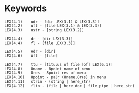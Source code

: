 # Keywords

    LEX(4.1)    udr - [dir LEX(3.1) & LEX(3.3)]
    LEX(4.2)    ufl - [file LEX(3.1) & LEX(3.3)] 
    LEX(4.3)    ustr - [string LEX(3.2)]
    
    LEX(4.4)    dr - [dir LEX(3.3)]
    LEX(4.4)    fl - [file LEX(3.3)] 
    
    LEX(4.5)    Adr - [dir]
    LEX(4.6)    Afl - [file] 

    LEX(4.7)    ttu - [titulus of file [of] LEX(6.1)]
    LEX(4.8)    8name - 8point name of menu 
    LEX(4.9)    8res - 8point res of menu 
    LEX(4.10)   8point - pair (8name,8res) in menu
    LEX(4.11)   strin - (string | here_str)
    LEX(4.12)   flin - (file | here_doc | file_pipe | here_str)
